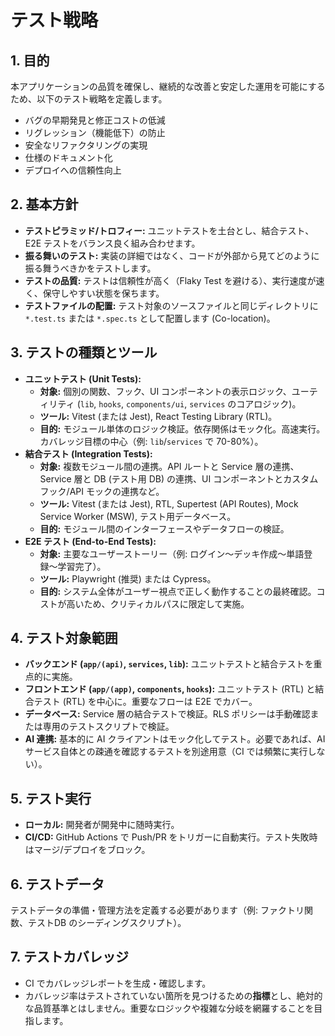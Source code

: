 # テスト戦略

## 1. 目的

本アプリケーションの品質を確保し、継続的な改善と安定した運用を可能にするため、以下のテスト戦略を定義します。

- バグの早期発見と修正コストの低減
- リグレッション（機能低下）の防止
- 安全なリファクタリングの実現
- 仕様のドキュメント化
- デプロイへの信頼性向上

## 2. 基本方針

- **テストピラミッド/トロフィー:** ユニットテストを土台とし、結合テスト、E2E テストをバランス良く組み合わせます。
- **振る舞いのテスト:** 実装の詳細ではなく、コードが外部から見てどのように振る舞うべきかをテストします。
- **テストの品質:** テストは信頼性が高く（Flaky Test を避ける）、実行速度が速く、保守しやすい状態を保ちます。
- **テストファイルの配置:** テスト対象のソースファイルと同じディレクトリに `*.test.ts` または `*.spec.ts` として配置します (Co-location)。

## 3. テストの種類とツール

- **ユニットテスト (Unit Tests):**
  - **対象:** 個別の関数、フック、UI コンポーネントの表示ロジック、ユーティリティ (`lib`, `hooks`, `components/ui`, `services` のコアロジック)。
  - **ツール:** Vitest (または Jest), React Testing Library (RTL)。
  - **目的:** モジュール単体のロジック検証。依存関係はモック化。高速実行。カバレッジ目標の中心（例: `lib`/`services` で 70-80%）。
- **結合テスト (Integration Tests):**
  - **対象:** 複数モジュール間の連携。API ルートと Service 層の連携、Service 層と DB (テスト用 DB) の連携、UI コンポーネントとカスタムフック/API モックの連携など。
  - **ツール:** Vitest (または Jest), RTL, Supertest (API Routes), Mock Service Worker (MSW), テスト用データベース。
  - **目的:** モジュール間のインターフェースやデータフローの検証。
- **E2E テスト (End-to-End Tests):**
  - **対象:** 主要なユーザーストーリー（例: ログイン〜デッキ作成〜単語登録〜学習完了）。
  - **ツール:** Playwright (推奨) または Cypress。
  - **目的:** システム全体がユーザー視点で正しく動作することの最終確認。コストが高いため、クリティカルパスに限定して実施。

## 4. テスト対象範囲

- **バックエンド (`app/(api)`, `services`, `lib`):** ユニットテストと結合テストを重点的に実施。
- **フロントエンド (`app/(app)`, `components`, `hooks`):** ユニットテスト (RTL) と結合テスト (RTL) を中心に。重要なフローは E2E でカバー。
- **データベース:** Service 層の結合テストで検証。RLS ポリシーは手動確認または専用のテストスクリプトで検証。
- **AI 連携:** 基本的に AI クライアントはモック化してテスト。必要であれば、AI サービス自体との疎通を確認するテストを別途用意（CI では頻繁に実行しない）。

## 5. テスト実行

- **ローカル:** 開発者が開発中に随時実行。
- **CI/CD:** GitHub Actions で Push/PR をトリガーに自動実行。テスト失敗時はマージ/デプロイをブロック。

## 6. テストデータ

テストデータの準備・管理方法を定義する必要があります（例: ファクトリ関数、テストDB のシーディングスクリプト）。

## 7. テストカバレッジ

- CI でカバレッジレポートを生成・確認します。
- カバレッジ率はテストされていない箇所を見つけるための**指標**とし、絶対的な品質基準とはしません。重要なロジックや複雑な分岐を網羅することを目指します。
